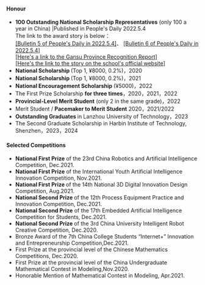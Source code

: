 #### Honour
- <strong>100 Outstanding National Scholarship Representatives</strong> (only 100 a year in China) |Published in People's Daily 2022.5.4\
The link to the award story is below：\
[[Bulletin 5 of People's Daily in 2022.5.4]](https://maipdf.com/est/a66e5318d00972@pdf)、 [[Bulletin 6 of People's Daily in 2022.5.4]](https://maipdf.com/est/a66e5311a829ca@pdf)\
[[Here's a link to the Gansu Province Recognition Report]](https://baijiahao.baidu.com/s?id=1731994747390926132)\
[[Here's the link to the story on the school's official website]](https://www.lut.edu.cn/info/1062/97102.htm)
- <strong>National Scholarship </strong>(Top 1, ¥8000, 0.2%)，2020
- <strong>National Scholarship </strong>(Top 1, ¥8000, 0.2%)，2021
- <strong>National Encouragement Scholarship</strong> (¥5000)，2022
- The First Prize Scholarship <strong>for three times</strong>，2020，2021，2022
- <strong>Provincial-Level Merit Student</strong> (only 2 in the same grade)，2022
- Merit Student / <strong>Pacemaker to Merit Student</strong> 2020，2021/2022
- <strong>Outstanding Graduates </strong> in Lanzhou University of Technology，2023
- The Second Graduate Scholarship in Harbin Institute of Technology, Shenzhen，2023，2024

#### Selected Competitions
- <strong>National First Prize</strong> of the 23rd China Robotics and Artificial Intelligence Competition, Dec.2021.
- <strong>National First Prize</strong>  of the International Youth Artificial Intelligence Innovation Competition, Nov.2021.
- <strong>National First Prize </strong> of the 14th National 3D Digital Innovation Design Competition, Aug.2021.
- <strong>National Second Prize </strong> of the 12th Process Equipment Practice and Innovation Competition, Dec.2021.
- <strong>National Second Prize</strong>  of the 17th Embedded Artificial Intelligence Competition for Students, Dec.2021.
- <strong>National Second Prize </strong> of the 3rd China University Intelligent Robot Creative Competition, Dec.2020.
- Bronze Award of the 7th China College Students “Internet+” Innovation and Entrepreneurship Competition,Dec.2021.
- First Prize at the provincial level of the Chinese Mathematics Competitions, Dec.2020.
- First Prize at the provincial level of the China Undergraduate Mathematical Contest in Modeling,Nov.2020.
- Honorable Mention of Mathematical Contest in Modeling, Apr.2021.
